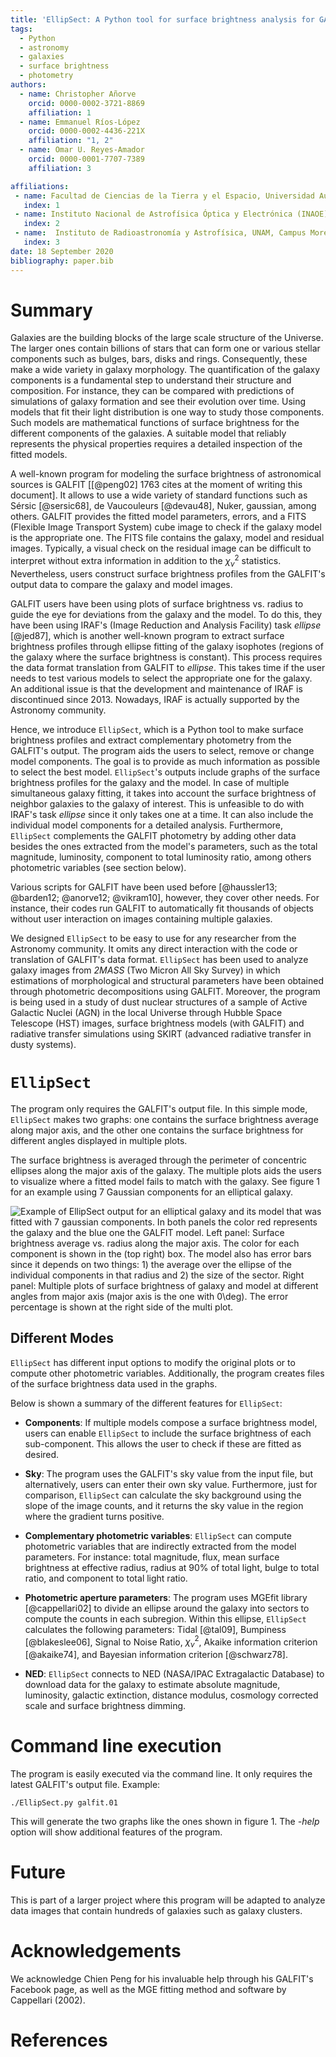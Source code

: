 ```yaml
---
title: 'EllipSect: A Python tool for surface brightness analysis for GALFIT'
tags:
  - Python
  - astronomy
  - galaxies
  - surface brightness
  - photometry
authors:
  - name: Christopher Añorve
    orcid: 0000-0002-3721-8869
    affiliation: 1
  - name: Emmanuel Ríos-López
    orcid: 0000-0002-4436-221X
    affiliation: "1, 2"
  - name: Omar U. Reyes-Amador
    orcid: 0000-0001-7707-7389
    affiliation: 3

affiliations:
 - name: Facultad de Ciencias de la Tierra y el Espacio, Universidad Autónoma de Sinaloa, Blvd. de la Americas y Av. Universitarios S/N, Ciudad Universitaria, C.P. 80010 Culiacán, Sinaloa, México
   index: 1
 - name: Instituto Nacional de Astrofísica Óptica y Electrónica (INAOE), Apartado Postal 51 y 216, 72000 Puebla, Mexico    
   index: 2
 - name:  Instituto de Radioastronomía y Astrofísica, UNAM, Campus Morelia, AP 3-72, CP 58089, México
   index: 3
date: 18 September 2020
bibliography: paper.bib
---
```


# Summary

Galaxies are the building blocks of the large scale structure of the Universe. 
The larger ones contain billions of stars that can form one or various stellar components such as bulges, bars, disks and rings. Consequently, these make a wide variety in galaxy morphology. The quantification of the galaxy components is a fundamental step to understand their structure and composition. For instance, they can be compared with predictions of simulations of galaxy formation and see their evolution over time. Using models that fit their light distribution is one way to study those components. Such models are mathematical functions of surface brightness for the different components of the galaxies. A suitable model that reliably represents the physical properties requires a detailed inspection of the fitted models.

A well-known program for modeling the surface brightness of astronomical sources is GALFIT [[@peng02] 1763 cites at the moment of writing this document]. It allows to use a wide variety of standard functions such as Sérsic [@sersic68], de Vaucouleurs [@devau48], Nuker, gaussian, among others. GALFIT provides the fitted model parameters, errors, and a FITS (Flexible Image Transport System) cube image to check if the galaxy model is the appropriate one. The FITS file contains the galaxy, model and residual images. Typically, a visual check on the residual image can be difficult to interpret without extra information in addition to the $\chi^2_{\nu}$ statistics.  Nevertheless, users construct surface brightness profiles from the GALFIT's output data to compare the galaxy and model images.

GALFIT users have been using plots of surface brightness vs. radius to guide the eye for deviations from the galaxy and the model. To do this, they have been using IRAF's (Image Reduction and Analysis Facility) task *ellipse* [@jed87], which is another well-known program to extract surface brightness profiles through ellipse fitting of the galaxy isophotes (regions of the galaxy where the surface brightness is constant). This process requires the data format translation from GALFIT to *ellipse*. This takes time if the user needs to test various models to select the appropriate one for the galaxy. An additional issue is that the development and maintenance of IRAF is discontinued since 2013. Nowadays, IRAF is actually supported by the Astronomy community. 

Hence, we introduce ``EllipSect``, which is a Python tool to make surface brightness profiles and extract complementary photometry from the GALFIT's output. The program aids the users to select, remove or change model components. The goal is to provide as much information as possible to select the best model. ``EllipSect``'s outputs include graphs of the surface brightness profiles for the galaxy and the model. In case of multiple simultaneous galaxy fitting, it takes into account the surface brightness of neighbor galaxies to the galaxy of interest. This is unfeasible to do with IRAF's task *ellipse* since it only takes one at a time. It can also include the individual model components for a detailed analysis. Furthermore, ``EllipSect`` complements the GALFIT photometry by adding other data besides the ones extracted from the model's parameters, such as the total magnitude, luminosity, component to total luminosity ratio, among others photometric variables (see section below). 

Various scripts for GALFIT have been used before [@haussler13; @barden12; @anorve12; @vikram10], however, they cover other needs. For instance, their codes run GALFIT to automatically fit thousands of objects without user interaction on images containing multiple galaxies.

We designed ``EllipSect`` to be easy to use for any researcher from the 
Astronomy community. It omits any direct interaction with the code or translation of GALFIT's data format. ``EllipSect`` has been used to analyze galaxy images from *2MASS* (Two Micron All Sky Survey) in which estimations of  morphological and structural parameters have been obtained through photometric decompositions using GALFIT. Moreover,  the program is being used in a study of dust nuclear structures of a sample of Active Galactic Nuclei (AGN) in the local Universe through Hubble Space Telescope (HST) images, surface brightness models (with GALFIT) and radiative transfer simulations using SKIRT (advanced radiative transfer in dusty systems). 

# ``EllipSect``

The program only requires the GALFIT's output file. In this simple mode, ``EllipSect`` makes two graphs: one contains the surface brightness average along major axis, and the other one contains the surface brightness for different angles displayed in multiple plots.

The surface brightness is averaged through the perimeter of concentric ellipses along the major axis of the galaxy. The multiple plots aids the users to visualize where a fitted model fails to match with the galaxy. See figure 1 for an example using 7 Gaussian components for an elliptical galaxy.

![Example of EllipSect output for an elliptical galaxy and its model that was fitted with 7 gaussian components. In both panels the color red represents the galaxy and the blue one the GALFIT model. Left panel: Surface brightness average vs. radius along the major axis. The color for each component is shown in the (top right) box. The model also has error bars since it depends on two things: 1) the average over the ellipse of the individual components in that radius and 2) the size of the sector. Right panel: Multiple plots of surface brightness of galaxy and model at different angles from major axis (major axis is the one with $0\deg$). The error percentage is shown at the right side of the multi plot. ](Fig1.png)


## Different Modes

``EllipSect`` has different input options to modify the original plots or 
to compute other photometric variables. Additionally, the program creates 
files of the surface brightness data used in the graphs.

Below is shown a summary of the different features for ``EllipSect``:

- **Components**: If multiple models compose a surface brightness model, users can enable ``EllipSect`` to include the surface brightness of each sub-component. This allows the user to check if these are fitted as desired.

- **Sky**: The program uses the GALFIT's sky value from the input file, but alternatively, users can enter their own sky value. Furthermore, just for comparison, ``EllipSect`` can calculate the sky background using the slope of the image counts, and it returns the sky value in the region where the gradient turns positive. 

- **Complementary photometric variables**:  ``EllipSect`` can compute photometric variables that are indirectly extracted from the model parameters. For instance: total magnitude, flux, mean surface brightness at effective radius, radius at 90% of total light, bulge to total ratio, and component to total light ratio.
  
- **Photometric aperture parameters**: The program uses MGEfit library [@cappellari02] to divide an ellipse around the galaxy into sectors to compute the counts in each subregion. Within this ellipse, ``EllipSect`` calculates the following parameters: Tidal [@tal09], Bumpiness [@blakeslee06], Signal to Noise Ratio, $\chi^2_{\nu}$, Akaike information criterion [@akaike74], and Bayesian information criterion [@schwarz78].

- **NED**: ``EllipSect`` connects to NED (NASA/IPAC Extragalactic Database) to download data for the galaxy to estimate absolute magnitude, luminosity, galactic extinction, distance modulus, cosmology corrected scale and surface brightness dimming.  
 
 

# Command line execution

The program is easily executed via the command line. It only requires 
the latest GALFIT's output file. Example: 

``` 
./EllipSect.py galfit.01
``` 

This will generate the two graphs like the ones shown in figure 1. The _-help_ option will show additional features of the program.

# Future

This is part of a larger project where this program will be adapted to analyze 
data images that contain hundreds of galaxies such as galaxy clusters. 



# Acknowledgements

We acknowledge Chien Peng for his invaluable help through his GALFIT's Facebook page, as well as the MGE fitting method and software by Cappellari (2002).

# References
